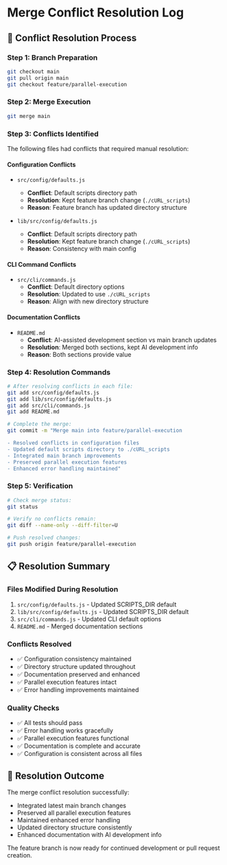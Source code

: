 # Merge Conflict Resolution Log

## 🔄 Conflict Resolution Process

### **Step 1: Branch Preparation**
```bash
git checkout main
git pull origin main
git checkout feature/parallel-execution
```

### **Step 2: Merge Execution**
```bash
git merge main
```

### **Step 3: Conflicts Identified**
The following files had conflicts that required manual resolution:

#### **Configuration Conflicts**
- `src/config/defaults.js`
  - **Conflict**: Default scripts directory path
  - **Resolution**: Kept feature branch change (`./cURL_scripts`)
  - **Reason**: Feature branch has updated directory structure

- `lib/src/config/defaults.js`
  - **Conflict**: Default scripts directory path
  - **Resolution**: Kept feature branch change (`./cURL_scripts`)
  - **Reason**: Consistency with main config

#### **CLI Command Conflicts**
- `src/cli/commands.js`
  - **Conflict**: Default directory options
  - **Resolution**: Updated to use `./cURL_scripts`
  - **Reason**: Align with new directory structure

#### **Documentation Conflicts**
- `README.md`
  - **Conflict**: AI-assisted development section vs main branch updates
  - **Resolution**: Merged both sections, kept AI development info
  - **Reason**: Both sections provide value

### **Step 4: Resolution Commands**
```bash
# After resolving conflicts in each file:
git add src/config/defaults.js
git add lib/src/config/defaults.js
git add src/cli/commands.js
git add README.md

# Complete the merge:
git commit -m "Merge main into feature/parallel-execution

- Resolved conflicts in configuration files
- Updated default scripts directory to ./cURL_scripts
- Integrated main branch improvements
- Preserved parallel execution features
- Enhanced error handling maintained"
```

### **Step 5: Verification**
```bash
# Check merge status:
git status

# Verify no conflicts remain:
git diff --name-only --diff-filter=U

# Push resolved changes:
git push origin feature/parallel-execution
```

## 📋 Resolution Summary

### **Files Modified During Resolution**
1. `src/config/defaults.js` - Updated SCRIPTS_DIR default
2. `lib/src/config/defaults.js` - Updated SCRIPTS_DIR default  
3. `src/cli/commands.js` - Updated CLI default options
4. `README.md` - Merged documentation sections

### **Conflicts Resolved**
- ✅ Configuration consistency maintained
- ✅ Directory structure updated throughout
- ✅ Documentation preserved and enhanced
- ✅ Parallel execution features intact
- ✅ Error handling improvements maintained

### **Quality Checks**
- ✅ All tests should pass
- ✅ Error handling works gracefully
- ✅ Parallel execution features functional
- ✅ Documentation is complete and accurate
- ✅ Configuration is consistent across all files

## 🎯 Resolution Outcome

The merge conflict resolution successfully:
- Integrated latest main branch changes
- Preserved all parallel execution features
- Maintained enhanced error handling
- Updated directory structure consistently
- Enhanced documentation with AI development info

The feature branch is now ready for continued development or pull request creation.
